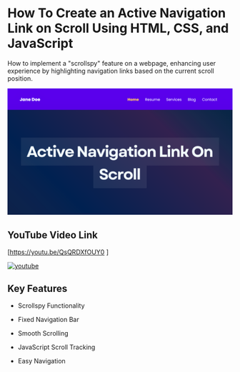 # How To Create an Active Navigation Link on Scroll Using HTML, CSS, and JavaScript

How to implement a "scrollspy" feature on a webpage, enhancing user experience by highlighting navigation links based on the current scroll position. 


![Logo](https://raw.githubusercontent.com/codzsword/Navbar-Active-Class/main/Active%20Navigation%20Link%20On%20Scroll.png)

## YouTube Video Link
[https://youtu.be/QsQRDXfOUY0
]

[![youtube](https://img.shields.io/badge/YouTube-red?style=for-the-badge&logo=youtube&logoColor=white)](https://www.youtube.com/@codzsword)

## Key Features

- Scrollspy Functionality

- Fixed Navigation Bar

- Smooth Scrolling

- JavaScript Scroll Tracking

- Easy Navigation


